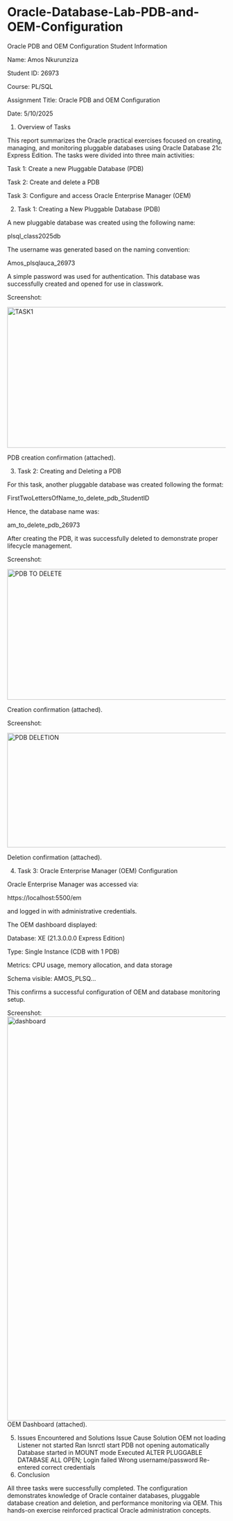 # Oracle-Database-Lab-PDB-and-OEM-Configuration
Oracle PDB and OEM Configuration
Student Information

Name: Amos Nkurunziza

Student ID: 26973

Course: PL/SQL 

Assignment Title: Oracle PDB and OEM Configuration

Date: 5/10/2025


1. Overview of Tasks

This report summarizes the Oracle practical exercises focused on creating, managing, and monitoring pluggable databases using Oracle Database 21c Express Edition. The tasks were divided into three main activities:

Task 1: Create a new Pluggable Database (PDB)

Task 2: Create and delete a PDB

Task 3: Configure and access Oracle Enterprise Manager (OEM)




2. Task 1: Creating a New Pluggable Database (PDB)

A new pluggable database was created using the following name:

plsql_class2025db


The username was generated based on the naming convention:

Amos_plsqlauca_26973


A simple password was used for authentication.
This database was successfully created and opened for use in classwork.

Screenshot:

<img width="582" height="324" alt="TASK1" src="https://github.com/user-attachments/assets/6f33602b-ff40-457d-a770-3f558de91ed1" />


 PDB creation confirmation (attached).



3. Task 2: Creating and Deleting a PDB

For this task, another pluggable database was created following the format:

FirstTwoLettersOfName_to_delete_pdb_StudentID


Hence, the database name was:

am_to_delete_pdb_26973


After creating the PDB, it was successfully deleted to demonstrate proper lifecycle management.

Screenshot:

<img width="706" height="301" alt="PDB TO DELETE" src="https://github.com/user-attachments/assets/be03e13c-0f98-4d6e-9502-9d054c8609d6" />


 Creation  confirmation (attached).

 
Screenshot:

<img width="615" height="264" alt="PDB DELETION" src="https://github.com/user-attachments/assets/4c7eed17-f9a3-4947-8373-3d40ce881f86" />


 Deletion confirmation (attached).





4. Task 3: Oracle Enterprise Manager (OEM) Configuration

Oracle Enterprise Manager was accessed via:

https://localhost:5500/em


and logged in with administrative credentials.

The OEM dashboard displayed:

Database: XE (21.3.0.0.0 Express Edition)

Type: Single Instance (CDB with 1 PDB)

Metrics: CPU usage, memory allocation, and data storage

Schema visible: AMOS_PLSQ...

This confirms a successful configuration of OEM and database monitoring setup.

Screenshot:<img width="1887" height="930" alt="dashboard" src="https://github.com/user-attachments/assets/5ed379ba-1434-492f-a44b-52b1b8098dbd" />
 OEM Dashboard (attached).

5. Issues Encountered and Solutions
Issue	Cause	Solution
OEM not loading	Listener not started	Ran lsnrctl start
PDB not opening automatically	Database started in MOUNT mode	Executed ALTER PLUGGABLE DATABASE ALL OPEN;
Login failed	Wrong username/password	Re-entered correct credentials
6. Conclusion

All three tasks were successfully completed. The configuration demonstrates knowledge of Oracle container databases, pluggable database creation and deletion, and performance monitoring via OEM.
This hands-on exercise reinforced practical Oracle administration concepts.
